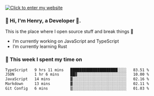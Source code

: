 [![Click to enter my website](https://github.com/zh30/zh30/assets/7930156/44b2b06d-750e-442d-a707-701903917b3b)](https://zhanghe.dev) 

### 👋 Hi, I'm Henry, a Developer 🚀.

This is the place where I open source stuff and break things :rofl:

- I’m currently working on JavaScript and TypeScript
- I’m currently learning Rust

### 💪 This week I spent my time on

<!--START_SECTION:waka-->

```txt
TypeScript   9 hrs 11 mins   █████████████████████░░░░   83.51 %
JSON         1 hr 6 mins     ██▓░░░░░░░░░░░░░░░░░░░░░░   10.00 %
JavaScript   14 mins         ▓░░░░░░░░░░░░░░░░░░░░░░░░   02.16 %
Markdown     13 mins         ▓░░░░░░░░░░░░░░░░░░░░░░░░   02.11 %
Git Config   6 mins          ▒░░░░░░░░░░░░░░░░░░░░░░░░   01.03 %
```

<!--END_SECTION:waka-->
